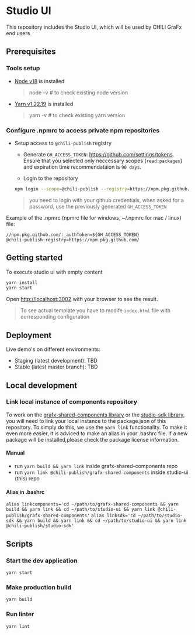 # Studio UI

This repository includes the Studio UI, which will be used by CHILI GraFx end users

## Prerequisites

### Tools setup

-   [Node v18](https://nodejs.org/en) is installed
    > node -v # to check existing node version
-   [Yarn v1.22.19](https://classic.yarnpkg.com/lang/en/docs/install/) is installed
    > yarn -v # to check existing yarn version

### Configure .npmrc to access private npm repositories

-   Setup access to `@chili-publish` registry

    -   Generate `GH_ACCESS_TOKEN`: https://github.com/settings/tokens. Ensure that you selected only neccessary scopes (`read:packages`) and expiration time recommendataion is `90 days`.

    -   Login to the repository

    ```bash
    npm login --scope=@chili-publish --registry=https://npm.pkg.github.com
    ```

    > you need to login with your github credentials, when asked for a password, use the previously generated `GH_ACCESS_TOKEN`

Example of the .npmrc (npmrc file for windows, ~/.npmrc for mac / linux) file:

```
//npm.pkg.github.com/:_authToken=${GH_ACCESS_TOKEN}
@chili-publish:registry=https://npm.pkg.github.com/
```

## Getting started

To execute studio ui with empty content

```bash
yarn install
yarn start
```

Open [http://localhost:3002](http://localhost:3002) with your browser to see the result.

> To see actual template you have to modife `index.html` file with corresponding configuration

## Deployment

Live demo's on different environments:

-   Staging (latest development): TBD
-   Stable (latest master branch): TBD

## Local development

### Link local instance of components repository

To work on the [grafx-shared-components library](https://github.com/chili-publish/grafx-shared-components) or the [studio-sdk library](https://github.com/chili-publish/studio-sdk), you will need to link your local instance to the package.json of this repository.
To simply do this, we use the `yarn link` functionality. To make it even more easier, it is adviced to make an alias in your .bashrc file.
If a new package will be installed,please check the package license information.

#### Manual

-   run `yarn build && yarn link` inside grafx-shared-components repo
-   run `yarn link @chili-publish/grafx-shared-components` inside studio-ui (this) repo

#### Alias in .bashrc

`alias linkcomponents='cd ~/path/to/grafx-shared-components && yarn build && yarn link && cd ~/path/to/studio-ui && yarn link @chili-publish/grafx-shared-components'`
`alias linksdk='cd ~/path/to/studio-sdk && yarn build && yarn link && cd ~/path/to/studio-ui && yarn link @chili-publish/studio-sdk'`

## Scripts

### Start the dev application

`yarn start`

### Make production build

`yarn build`

### Run linter

`yarn lint`
